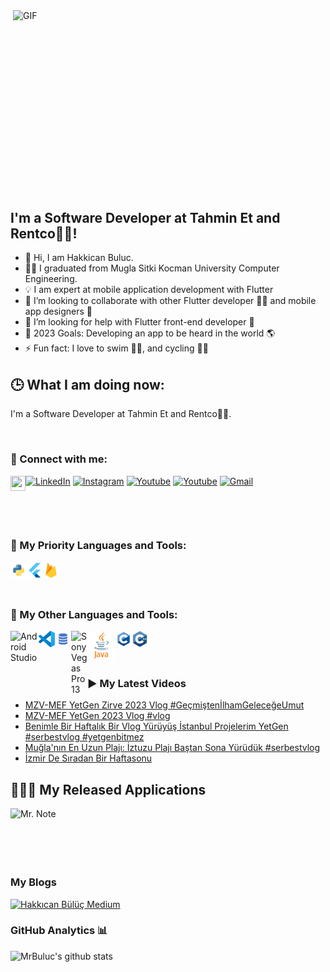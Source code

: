 <img align="right" alt="GIF" src="https://miro.medium.com/v2/resize:fit:720/1*5PqDpGM-gpTzIjtXSYjgFw.gif" width="500" height="320" />

## I'm a Software Developer at Tahmin Et and Rentco👩‍💻!
- 👋 Hi, I am Hakkican Buluc.
- 👨‍🎓 I graduated from Mugla Sitki Kocman University Computer Engineering.
- 💡 I am expert at mobile application development with Flutter
- 👯 I’m looking to collaborate with other Flutter developer 👩‍💻 and mobile app designers 🎨
- 🤔 I’m looking for help with Flutter front-end developer 🎨
- 🥅 2023 Goals: Developing an app to be heard in the world 🌎
- ⚡ Fun fact: I love to swim 🏊‍♀️, and cycling 🚴‍♀️

## 🕒 What I am doing now:
I'm a Software Developer at Tahmin Et and Rentco👩‍💻.

<br />

### 📩 Connect with me:

[![LinkedIn](https://img.shields.io/badge/LinkedIn-0077B5?style=for-the-badge&logo=linkedin&logoColor=white)][linkedin]
[![Instagram](https://img.shields.io/badge/Instagram-E4405F?style=for-the-badge&logo=instagram&logoColor=white)][instagram]
[![Youtube](https://img.shields.io/badge/YouTube-red?style=for-the-badge&logo=youtube&logoColor=white)][youtube1]
[![Youtube](https://img.shields.io/badge/YouTube-red?style=for-the-badge&logo=youtube&logoColor=white)][youtube2]
[<img align="left" height="24" width="24" src="https://indirup.com/wp-content/uploads/2021/01/telegramindir.png" />][telegram]
[![Gmail](https://img.shields.io/badge/Gmail-D14836?style=for-the-badge&logo=gmail&logoColor=white)][gmail]


<br />

[linkedin]: https://www.linkedin.com/in/hakkıcan-bülüç-967383199/
[instagram]: https://www.instagram.com/mrbuluc/
[youtube1]: https://www.youtube.com/@TheHkcblc
[youtube2]: https://www.youtube.com/@Mr-Buluc
[telegram]: https://t.me/MrBuluc
[gmail]: mailto:hkcblc@gmail.com
<br />

### 🔧 My Priority Languages and Tools:

[<img align="left" alt="Python" width="26px" src="https://raw.githubusercontent.com/github/explore/cebd63002168a05a6a642f309227eefeccd92950/topics/python/python.png" />][python]
[<img align="left" alt="Flutter" width="26px" src="https://raw.githubusercontent.com/github/explore/cebd63002168a05a6a642f309227eefeccd92950/topics/flutter/flutter.png" />][flutter]
[<img align="left" alt="Firebase" width="26px" src="https://raw.githubusercontent.com/github/explore/cebd63002168a05a6a642f309227eefeccd92950/topics/firebase/firebase.png" />][firebase]

<br />

[python]: https://www.python.org/
[flutter]: https://flutter.dev/
[firebase]: https://firebase.google.com/

<br />
<br />

### 🔧 My Other Languages and Tools:

[<img align="left" alt="Android Studio" width="45px" src="https://img.informer.com/icons_mac/png/128/513/513579.png" />][androidStudio]
[<img align="left" alt="Visual Studio Code" width="26px" src="https://raw.githubusercontent.com/github/explore/80688e429a7d4ef2fca1e82350fe8e3517d3494d/topics/visual-studio-code/visual-studio-code.png" />][vsCode]
[<img align="left" alt="SQL" width="26px" src="https://raw.githubusercontent.com/github/explore/cebd63002168a05a6a642f309227eefeccd92950/topics/sql/sql.png" />][sql]
[<img align="left" alt="Sony Vegas Pro 13" width="26px" src="https://1.bp.blogspot.com/-43bM29LyniQ/VLeH5r7pceI/AAAAAAAAQDc/rKB7sSKO7DQ/s1600/Vegas%2BPro.png" />][SonyVegasPro]
[<img align="left" alt="Java" width="45px" src="https://raw.githubusercontent.com/github/explore/cebd63002168a05a6a642f309227eefeccd92950/topics/java/java.png" />][java]
[<img align="left" alt="C" width="26px" src="https://raw.githubusercontent.com/github/explore/cebd63002168a05a6a642f309227eefeccd92950/topics/c/c.png" />][c]
[<img align="left" alt="C++" width="26px" src="https://raw.githubusercontent.com/github/explore/cebd63002168a05a6a642f309227eefeccd92950/topics/cpp/cpp.png" />][c++]

<br />

[java]: https://www.java.com/tr/
[c]: https://www.cprogramming.com/
[c++]: https://www.cplusplus.com/
[vsCode]: https://code.visualstudio.com/
[sql]: https://www.w3schools.com/sql/
[androidStudio]: https://developer.android.com/studio
[SonyVegasPro]: https://www.vegascreativesoftware.com/us/vegas-pro/

<br />
<br />


### ▶️ My Latest Videos
<!-- YOUTUBE:START -->
- [MZV-MEF YetGen Zirve 2023 Vlog  #GeçmiştenİlhamGeleceğeUmut](https://www.youtube.com/watch?v=OjMckQzkAeI)
- [MZV-MEF YetGen 2023 Vlog #vlog](https://www.youtube.com/watch?v=0b0GjzZlJk4)
- [Benimle Bir Haftalık Bir Vlog Yürüyüş İstanbul Projelerim YetGen #serbestvlog #yetgenbitmez](https://www.youtube.com/watch?v=TjmasmpnBK4)
- [Muğla&#39;nın En Uzun Plajı: İztuzu Plajı Baştan Sona Yürüdük #serbestvlog](https://www.youtube.com/watch?v=NA8JXmrP_lE)
- [İzmir De Sıradan Bir Haftasonu](https://www.youtube.com/watch?v=FKhyiUMk7Bg)
<!-- YOUTUBE:END -->

## 👩‍💻📱 My Released Applications
<a href="https://play.google.com/store/apps/details?id=hakkicanbuluc.mrnote"><img align="left" alt="Mr. Note" width="100px" src="https://play-lh.googleusercontent.com/ROMYNVfVPBFkwyNMc5g6Tvv-8J1Y15izFdqhRkaw4JZNLUYrLXGkCuAZMi-rQ4wRg5Y=s180-rw" /></a>


<br />
<br />
<br />
<br />
<br />

### My Blogs 

[![Hakkıcan Bülüç Medium](https://github-readme-medium.vercel.app/?username=hakkicanbuluc&limit=2)](https://medium.com/@hakkicanbuluc)

### GitHub Analytics 📊

![MrBuluc's github stats](https://github-readme-stats.vercel.app/api?username=MrBuluc&show_icons=true)

<br />
<br />
